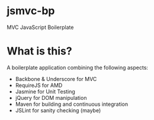 jsmvc-bp
========

MVC JavaScript Boilerplate

What is this?
========
A boilerplate application combining the following aspects:
* Backbone & Underscore for MVC
* RequireJS for AMD
* Jasmine for Unit Testing
* jQuery for DOM manipulation
* Maven for building and continuous integration
* JSLint for sanity checking (maybe)